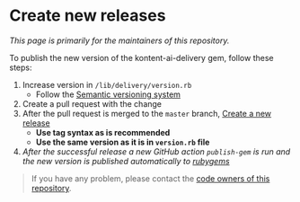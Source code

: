 # Create new releases

_This page is primarily for the maintainers of this repository._

To publish the new version of the kontent-ai-delivery gem, follow these steps:

1. Increase version in `/lib/delivery/version.rb`
   - Follow the [Semantic versioning system](https://semver.org)
2. Create a pull request with the change
3. After the pull request is merged to the `master` branch, [Create a new release](https://github.com/kontent-ai/delivery-sdk-ruby/releases/new)
   - **Use tag syntax as is recommended**
   - **Use the same version as it is in `version.rb` file**
4. _After the successful release a new GitHub action `publish-gem` is run and the new version is published automatically to [rubygems](https://rubygems.org/gems/kontent-ai-delivery)_

> If you have any problem, please contact the [code owners of this repository](https://github.com/kontent-ai/delivery-sdk-ruby/blob/master/.github/CODEOWNERS).
